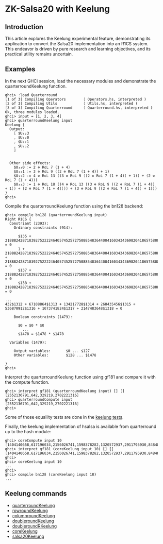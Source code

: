 # ZK-Salsa20 with Keelung

## Introduction

This article explores the Keelung experimental feature, demonstrating its application to convert the Salsa20 implementation into an R1CS system. This endeavor is driven by pure research and learning objectives, and its practical utility remains uncertain.

## Examples

In the next GHCi session, load the necessary modules and demonstrate the quarterroundKeelung function.

```
ghci> :load Quarterround
[1 of 3] Compiling Operators        ( Operators.hs, interpreted )
[2 of 3] Compiling Utils            ( Utils.hs, interpreted )
[3 of 3] Compiling Quarterround     ( Quarterround.hs, interpreted )
Ok, three modules loaded.
ghci> input = [1, 2, 3, 4]
ghci> quarterroundKeelung input
Keelung {
  Output:
    [ $U₃₂3
    , $U₃₂0
    , $U₃₂1
    , $U₃₂2
    ]


  Other side effects: 
    $U₃₂0 := 2 ⊕ RoL 7 (1 + 4)
    $U₃₂1 := 3 ⊕ RoL 9 ((2 ⊕ RoL 7 (1 + 4)) + 1)
    $U₃₂2 := 4 ⊕ RoL 13 ((3 ⊕ RoL 9 ((2 ⊕ RoL 7 (1 + 4)) + 1)) + (2 ⊕ RoL 7 (1 + 4)))
    $U₃₂3 := 1 ⊕ RoL 18 ((4 ⊕ RoL 13 ((3 ⊕ RoL 9 ((2 ⊕ RoL 7 (1 + 4)) + 1)) + (2 ⊕ RoL 7 (1 + 4)))) + (3 ⊕ RoL 9 ((2 ⊕ RoL 7 (1 + 4)) + 1)))
}
ghci> 
```

Compile the quarterroundKeelung function using the bn128 backend:

```
ghci> compile bn128 (quarterroundKeelung input)
Right R1CS {
  Constriant (2393): 
    Ordinary constraints (914):

      $135 + 21888242871839275222246405745257275088548364400416034343698204186575808495616$320 = 0
      1 + 21888242871839275222246405745257275088548364400416034343698204186575808495616$136 + 21888242871839275222246405745257275088548364400416034343698204186575808495616$321 = 0
      $137 + 21888242871839275222246405745257275088548364400416034343698204186575808495616$322 = 0
      $138 + 21888242871839275222246405745257275088548364400416034343698204186575808495616$323 = 0

...
432$1312 + 67108864$1313 + 134217728$1314 + 268435456$1315 + 536870912$1316 + 1073741824$1317 + 2147483648$1318 = 0

    Boolean constraints (1479):

      $0 = $0 * $0
        ...
      $1478 = $1478 * $1478

  Variables (1479):

    Output variables:       $0 ... $127
    Other variables:        $128 ... $1478

}
ghci>

```

Interpret the quarterroundKeelung function using gf181 and compare it with the compute function.

```
ghci> interpret gf181 (quarterroundKeelung input) [] []
[2552136791,642,329219,2702221316]
ghci> quarterroundCompute input
[2552136791,642,329219,2702221316]
ghci> 
```

Some of those equallity tests are done in the [keelung tests](../test/unit/keelung/Spec.hs). 

Finally, the keelung implementation of hsalsa is available from quarterround up to the hash module:

```
ghci> coreCompute input 10
[1404140658,617196034,2156026741,1598378282,1320572937,2911795930,848484521,1720253549,2259298508,1446763222,3297210283,2542453712,1082050453,992640523,3623268820,2227813485]
ghci> interpret gf181 (coreKeelung input 10) [] []
[1404140658,617196034,2156026741,1598378282,1320572937,2911795930,848484521,1720253549,2259298508,1446763222,3297210283,2542453712,1082050453,992640523,3623268820,2227813485]
ghci>
ghci> coreKeelung input 10
...
ghci> 
ghci> compile bn128 (coreKeelung input 10)
...
```

## Keelung commands

- [quarterroundKeelung](https://oxarbitrage.github.io/salsa20-docs/salsa20/Quarterround.html#v:quarterroundKeelung)
- [rowroundKeelung](https://oxarbitrage.github.io/salsa20-docs/salsa20/Rowround.html#v:rowroundKeelung)
- [columnroundKeelung](https://oxarbitrage.github.io/salsa20-docs/salsa20/Columnround.html#v:columnroundKeelung)
- [doubleroundKeelung](https://oxarbitrage.github.io/salsa20-docs/salsa20/Doubleround.html#v:doubleroundKeelung)
- [doubleroundRKeelung](https://oxarbitrage.github.io/salsa20-docs/salsa20/Doubleround.html#v:doubleroundRKeelung)
- [coreKeelung](https://oxarbitrage.github.io/salsa20-docs/salsa20/Hash.html#v:coreKeelung)
- [salsa20Keelung](https://oxarbitrage.github.io/salsa20-docs/salsa20/Hash.html#v:salsa20Keelung)
